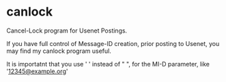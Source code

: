 # canlock
Cancel-Lock program for Usenet Postings.

If you have full control of Message-ID creation,
prior posting to Usenet, you may find my canlock
program useful.

It is importatnt that you use ' ' instead of " ",
for the MI-D parameter, like '<12345@example.org>'
